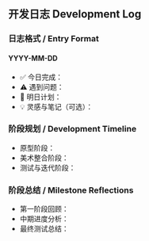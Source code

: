 ## 开发日志 Development Log

### 日志格式 / Entry Format
#### YYYY-MM-DD
- ✅ 今日完成：
- ⚠️ 遇到问题：
- 📌 明日计划：
- 💡 灵感与笔记（可选）：

### 阶段规划 / Development Timeline
- 原型阶段：
- 美术整合阶段：
- 测试与迭代阶段：

### 阶段总结 / Milestone Reflections
- 第一阶段回顾：
- 中期进度分析：
- 最终测试总结：
